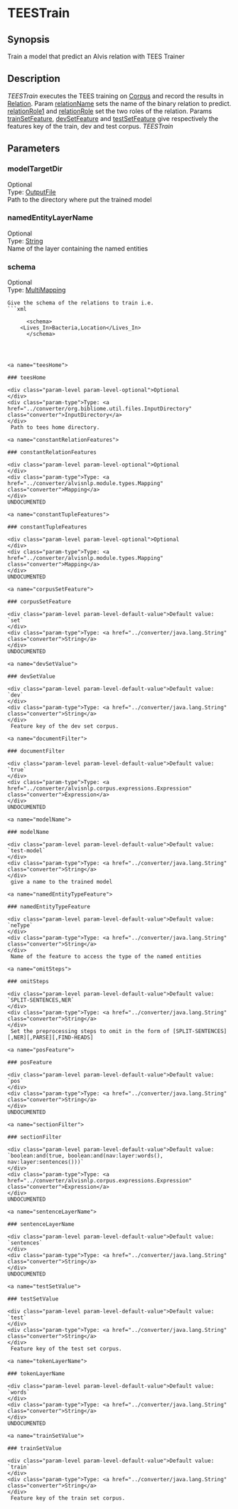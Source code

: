 <h1 class="module">TEESTrain</h1>

## Synopsis

Train a model that predict an Alvis relation with TEES Trainer

## Description

*TEESTrain* executes the TEES training on <a href="#Corpus" class="param">Corpus</a> and record the results in <a href="#Relation" class="param">Relation</a>. Param <a href="#relationName" class="param">relationName</a> sets the name of the binary relation to predict. <a href="#relationRole1" class="param">relationRole1</a> and <a href="#relationRole" class="param">relationRole</a> set the two roles of the relation. Params <a href="#trainSetFeature" class="param">trainSetFeature</a>, <a href="#devSetFeature" class="param">devSetFeature</a> and <a href="#testSetFeature" class="param">testSetFeature</a> give respectively the features key of the train, dev and test corpus. *TEESTrain*

## Parameters

<a name="modelTargetDir">

### modelTargetDir

<div class="param-level param-level-optional">Optional
</div>
<div class="param-type">Type: <a href="../converter/org.bibliome.util.files.OutputFile" class="converter">OutputFile</a>
</div>
 Path to the directory where put the trained model

<a name="namedEntityLayerName">

### namedEntityLayerName

<div class="param-level param-level-optional">Optional
</div>
<div class="param-type">Type: <a href="../converter/java.lang.String" class="converter">String</a>
</div>
 Name of the layer containing the named entities 

<a name="schema">

### schema

<div class="param-level param-level-optional">Optional
</div>
<div class="param-type">Type: <a href="../converter/alvisnlp.module.types.MultiMapping" class="converter">MultiMapping</a>
</div>
 
  	Give the schema of the relations to train i.e.
	```xml

      	  <schema>
	    <Lives_In>Bacteria,Location</Lives_In>
      	  </schema>
	
```



<a name="teesHome">

### teesHome

<div class="param-level param-level-optional">Optional
</div>
<div class="param-type">Type: <a href="../converter/org.bibliome.util.files.InputDirectory" class="converter">InputDirectory</a>
</div>
 Path to tees home directory. 

<a name="constantRelationFeatures">

### constantRelationFeatures

<div class="param-level param-level-optional">Optional
</div>
<div class="param-type">Type: <a href="../converter/alvisnlp.module.types.Mapping" class="converter">Mapping</a>
</div>
UNDOCUMENTED

<a name="constantTupleFeatures">

### constantTupleFeatures

<div class="param-level param-level-optional">Optional
</div>
<div class="param-type">Type: <a href="../converter/alvisnlp.module.types.Mapping" class="converter">Mapping</a>
</div>
UNDOCUMENTED

<a name="corpusSetFeature">

### corpusSetFeature

<div class="param-level param-level-default-value">Default value: `set`
</div>
<div class="param-type">Type: <a href="../converter/java.lang.String" class="converter">String</a>
</div>
UNDOCUMENTED

<a name="devSetValue">

### devSetValue

<div class="param-level param-level-default-value">Default value: `dev`
</div>
<div class="param-type">Type: <a href="../converter/java.lang.String" class="converter">String</a>
</div>
 Feature key of the dev set corpus. 

<a name="documentFilter">

### documentFilter

<div class="param-level param-level-default-value">Default value: `true`
</div>
<div class="param-type">Type: <a href="../converter/alvisnlp.corpus.expressions.Expression" class="converter">Expression</a>
</div>
UNDOCUMENTED

<a name="modelName">

### modelName

<div class="param-level param-level-default-value">Default value: `test-model`
</div>
<div class="param-type">Type: <a href="../converter/java.lang.String" class="converter">String</a>
</div>
 give a name to the trained model

<a name="namedEntityTypeFeature">

### namedEntityTypeFeature

<div class="param-level param-level-default-value">Default value: `neType`
</div>
<div class="param-type">Type: <a href="../converter/java.lang.String" class="converter">String</a>
</div>
 Name of the feature to access the type of the named entities 

<a name="omitSteps">

### omitSteps

<div class="param-level param-level-default-value">Default value: `SPLIT-SENTENCES,NER`
</div>
<div class="param-type">Type: <a href="../converter/java.lang.String" class="converter">String</a>
</div>
 Set the preprocessing steps to omit in the form of [SPLIT-SENTENCES][,NER][,PARSE][,FIND-HEADS]

<a name="posFeature">

### posFeature

<div class="param-level param-level-default-value">Default value: `pos`
</div>
<div class="param-type">Type: <a href="../converter/java.lang.String" class="converter">String</a>
</div>
UNDOCUMENTED

<a name="sectionFilter">

### sectionFilter

<div class="param-level param-level-default-value">Default value: `boolean:and(true, boolean:and(nav:layer:words(), nav:layer:sentences()))`
</div>
<div class="param-type">Type: <a href="../converter/alvisnlp.corpus.expressions.Expression" class="converter">Expression</a>
</div>
UNDOCUMENTED

<a name="sentenceLayerName">

### sentenceLayerName

<div class="param-level param-level-default-value">Default value: `sentences`
</div>
<div class="param-type">Type: <a href="../converter/java.lang.String" class="converter">String</a>
</div>
UNDOCUMENTED

<a name="testSetValue">

### testSetValue

<div class="param-level param-level-default-value">Default value: `test`
</div>
<div class="param-type">Type: <a href="../converter/java.lang.String" class="converter">String</a>
</div>
 Feature key of the test set corpus. 

<a name="tokenLayerName">

### tokenLayerName

<div class="param-level param-level-default-value">Default value: `words`
</div>
<div class="param-type">Type: <a href="../converter/java.lang.String" class="converter">String</a>
</div>
UNDOCUMENTED

<a name="trainSetValue">

### trainSetValue

<div class="param-level param-level-default-value">Default value: `train`
</div>
<div class="param-type">Type: <a href="../converter/java.lang.String" class="converter">String</a>
</div>
 Feature key of the train set corpus.

